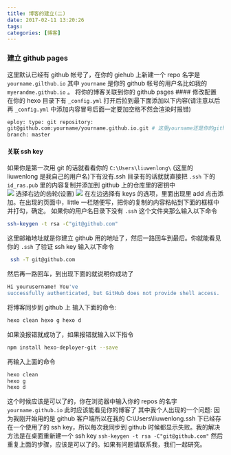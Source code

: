 ```yaml
---
title: 博客的建立(二)
date: 2017-02-11 13:20:26
tags: 
categories: [博客]
---
```

<!--more-->

### 建立 github pages

这里默认已经有 github 帐号了，在你的 giehub 上新建一个 repo 名字是 `yourname.gilthub.io` 其中 `yourname` 是你的 github 帐号的用户名比如我的 `myerandme.github.io` 。
将你的博客关联到你的 github psges #### 修改配置
在你的 hexo 目录下有 `_config.yml` 打开后拉到最下面添加以下内容(请注意以后再 `_config.yml` 中添加内容冒号后面一定要加空格不然会渲染时报错)

```bash
eploy: type: git repository:
git@github.com:yourname/yourname.github.io.git # 这里yourname还是你的github用户名
branch: master
```

#### 关联 ssh key

如果你是第一次用 git 的话就看看你的 `C:\Users\liuwenlong\` (这里的 liuwenlong 是我自己的用户名)下有没有.ssh 目录有的话就就直接把 `.ssh` 下的 `id_ras.pub` 里的内容复制并添加到 github 上的仓库里的密钥中  
![](http://p1.bpimg.com/567571/19772c56b391d3f8.png) 选择右边的齿轮(设置)
![](http://p1.bpimg.com/567571/21ecdd3486c866d5.png)
在左边选择有 keys 的选项，里面出现里 add 点击添加。在出现的页面中，little 一栏随便写，把你的复制的内容粘帖到下面的框框中并打勾，确定。
如果你的用户名目录下没有 `.ssh` 这个文件夹那么输入以下命令

```bash
ssh-keygen -t rsa -C"git@github.com" 
```

这里邮箱地址就是你建立 github 用的地址了，然后一路回车到最后。你就能看见你的 `.ssh` 了验证 ssh key 输入以下命令

```bash
 ssh -T git@github.com

```

 然后再一路回车，到出现下面的就说明你成功了

```bash
Hi yourusername! You've
successfully authenticated, but GitHub does not provide shell access.
```

将博客同步到 github 上 输入下面的命令:

```bash
hexo clean hexo g hexo d 
```

如果没报错就成功了，如果报错就输入以下指令

```bash
npm install hexo-deployer-git --save 
```

再输入上面的命令

```bash
hexo clean 
hexo g 
hexo d 
```

这个时候应该是可以了的，你在浏览器中输入你的 repos 的名字 `yourname.github.io` 此时应该能看见你的博客了
其中我个人出现的一个问题: 因为我刚开始用的是 github 客户端所以在我的 C:\Users\liuwenlong.ssh 下已经存在一个使用了的 ssh
key，所以每次我同步到 github 时候都显示失败。我的解决方法是在桌面重新建一个 ssh key ```ssh-keygen -t rsa
-C"git@github.com"``` 然后重复上面的步骤，应该是可以了的。如果有问题请联系我，我们一起研究。

